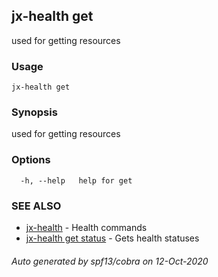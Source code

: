 ## jx-health get

used for getting resources

### Usage

```
jx-health get
```

### Synopsis

used for getting resources

### Options

```
  -h, --help   help for get
```

### SEE ALSO

* [jx-health](jx-health.md)	 - Health commands
* [jx-health get status](jx-health_get_status.md)	 - Gets health statuses

###### Auto generated by spf13/cobra on 12-Oct-2020
